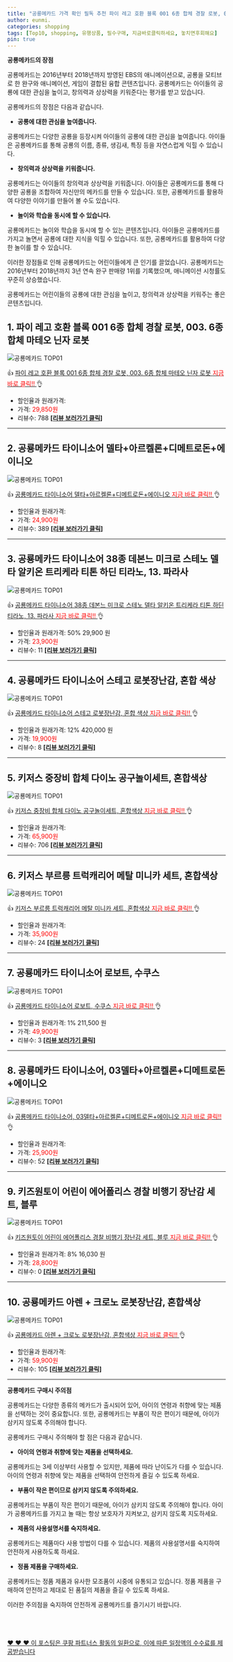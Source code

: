 ```yaml
---
title: "공룡메카드 가격 확인 필독 추천 파이 레고 호환 블록 001 6종 합체 경찰 로봇, 003. 6종 합체 마테오 닌자 로봇 비교 장점 구매가이드"
author: eunmi.
categories: shopping
tags: [Top10, shopping, 유행상품, 필수구매, 지금바로클릭하세요, 놓치면후회해요]
pin: true
---
```

**공룡메카드의 장점**

공룡메카드는 2016년부터 2018년까지 방영된 EBS의 애니메이션으로, 공룡을 모티브로 한 완구와 애니메이션, 게임이 결합된 융합 콘텐츠입니다. 공룡메카드는 아이들의 공룡에 대한 관심을 높이고, 창의력과 상상력을 키워준다는 평가를 받고 있습니다.

공룡메카드의 장점은 다음과 같습니다.

* **공룡에 대한 관심을 높여줍니다.**

공룡메카드는 다양한 공룡을 등장시켜 아이들의 공룡에 대한 관심을 높여줍니다. 아이들은 공룡메카드를 통해 공룡의 이름, 종류, 생김새, 특징 등을 자연스럽게 익힐 수 있습니다.

* **창의력과 상상력을 키워줍니다.**

공룡메카드는 아이들의 창의력과 상상력을 키워줍니다. 아이들은 공룡메카드를 통해 다양한 공룡을 조합하여 자신만의 메카드를 만들 수 있습니다. 또한, 공룡메카드를 활용하여 다양한 이야기를 만들어 볼 수도 있습니다.

* **놀이와 학습을 동시에 할 수 있습니다.**

공룡메카드는 놀이와 학습을 동시에 할 수 있는 콘텐츠입니다. 아이들은 공룡메카드를 가지고 놀면서 공룡에 대한 지식을 익힐 수 있습니다. 또한, 공룡메카드를 활용하여 다양한 놀이를 할 수 있습니다.

이러한 장점들로 인해 공룡메카드는 어린이들에게 큰 인기를 끌었습니다. 공룡메카드는 2016년부터 2018년까지 3년 연속 완구 판매량 1위를 기록했으며, 애니메이션 시청률도 꾸준히 상승했습니다.

공룡메카드는 어린이들의 공룡에 대한 관심을 높이고, 창의력과 상상력을 키워주는 좋은 콘텐츠입니다.

   

## 1. 파이 레고 호환 블록 001 6종 합체 경찰 로봇, 003. 6종 합체 마테오 닌자 로봇

![공룡메카드 TOP01](https://thumbnail10.coupangcdn.com/thumbnails/remote/230x230ex/image/vendor_inventory/e7fb/fa48419bf11176932feee045adec622f5c18fed010e4f6d6e5e078876b05.jpg)


👍 [파이 레고 호환 블록 001 6종 합체 경찰 로봇, 003. 6종 합체 마테오 닌자 로봇 <font color=red> 지금 바로 클릭!! </font> ](https://link.coupang.com/re/AFFSDP?lptag=AF3617701&subid=GithubCoopas&pageKey=2291900957&traceid=V0-153&itemId=3942780438&vendorItemId=82786841842) 👌 


- 할인율과 원래가격: 
- 가격: <span style='color:red'>29,850원</span>
- 리뷰수: 788  [**[리뷰 보러가기 클릭]**](https://link.coupang.com/re/AFFSDP?lptag=AF3617701&subid=GithubCoopas&pageKey=2291900957&traceid=V0-153&itemId=3942780438&vendorItemId=82786841842)

---


   

## 2. 공룡메카드 타이니소어 델타+아르켈론+디메트로돈+에이니오

![공룡메카드 TOP01](https://thumbnail7.coupangcdn.com/thumbnails/remote/230x230ex/image/vendor_inventory/fc5c/b6690a94a58da6f2d0d41c54b1330fa167c04d34c06dcc94be8ee78784e4.jpg)


👍 [공룡메카드 타이니소어 델타+아르켈론+디메트로돈+에이니오 <font color=red> 지금 바로 클릭!! </font> ](https://link.coupang.com/re/AFFSDP?lptag=AF3617701&subid=GithubCoopas&pageKey=7665368073&traceid=V0-153&itemId=20432823281&vendorItemId=87513788999) 👌 


- 할인율과 원래가격: 
- 가격: <span style='color:red'>24,900원</span>
- 리뷰수: 389  [**[리뷰 보러가기 클릭]**](https://link.coupang.com/re/AFFSDP?lptag=AF3617701&subid=GithubCoopas&pageKey=7665368073&traceid=V0-153&itemId=20432823281&vendorItemId=87513788999)

---


   

## 3. 공룡메카드 타이니소어 38종 데본느 미크로 스테노 델타 알키온 트리케라 티톤 하딘 티라노, 13. 파라사

![공룡메카드 TOP01](https://thumbnail8.coupangcdn.com/thumbnails/remote/230x230ex/image/vendor_inventory/198d/e41c715bac43e062af0b6df278eca5cab801e6d7482a041fb6cfec5212e5.png)


👍 [공룡메카드 타이니소어 38종 데본느 미크로 스테노 델타 알키온 트리케라 티톤 하딘 티라노, 13. 파라사 <font color=red> 지금 바로 클릭!! </font> ](https://link.coupang.com/re/AFFSDP?lptag=AF3617701&subid=GithubCoopas&pageKey=6853732857&traceid=V0-153&itemId=16337343138&vendorItemId=83529237877) 👌 


- 할인율과 원래가격: 50%  29,900   원
- 가격: <span style='color:red'>23,900원</span>
- 리뷰수: 11  [**[리뷰 보러가기 클릭]**](https://link.coupang.com/re/AFFSDP?lptag=AF3617701&subid=GithubCoopas&pageKey=6853732857&traceid=V0-153&itemId=16337343138&vendorItemId=83529237877)

---


   

## 4. 공룡메카드 타이니소어 스테고 로봇장난감, 혼합 색상

![공룡메카드 TOP01](https://thumbnail8.coupangcdn.com/thumbnails/remote/230x230ex/image/vendor_inventory/97b7/814698b034da760f9ab96251bd04d3ae06225c994f83af2a5342918274e5.jpg)


👍 [공룡메카드 타이니소어 스테고 로봇장난감, 혼합 색상 <font color=red> 지금 바로 클릭!! </font> ](https://link.coupang.com/re/AFFSDP?lptag=AF3617701&subid=GithubCoopas&pageKey=7674846504&traceid=V0-153&itemId=20483788341&vendorItemId=87562702096) 👌 


- 할인율과 원래가격: 12%  420,000   원
- 가격: <span style='color:red'>19,900원</span>
- 리뷰수: 8  [**[리뷰 보러가기 클릭]**](https://link.coupang.com/re/AFFSDP?lptag=AF3617701&subid=GithubCoopas&pageKey=7674846504&traceid=V0-153&itemId=20483788341&vendorItemId=87562702096)

---


   

## 5. 키저스 중장비 합체 다이노 공구놀이세트, 혼합색상

![공룡메카드 TOP01](https://thumbnail10.coupangcdn.com/thumbnails/remote/230x230ex/image/retail/images/1400173633283454-99a7cd8e-ff9e-44ec-9b4f-fb85446bfd47.jpg)


👍 [키저스 중장비 합체 다이노 공구놀이세트, 혼합색상 <font color=red> 지금 바로 클릭!! </font> ](https://link.coupang.com/re/AFFSDP?lptag=AF3617701&subid=GithubCoopas&pageKey=6275318367&traceid=V0-153&itemId=12855108556&vendorItemId=80120503611) 👌 


- 할인율과 원래가격: 
- 가격: <span style='color:red'>65,900원</span>
- 리뷰수: 706  [**[리뷰 보러가기 클릭]**](https://link.coupang.com/re/AFFSDP?lptag=AF3617701&subid=GithubCoopas&pageKey=6275318367&traceid=V0-153&itemId=12855108556&vendorItemId=80120503611)

---


   

## 6. 키저스 부르릉 트럭캐리어 메탈 미니카 세트, 혼합색상

![공룡메카드 TOP01](https://thumbnail10.coupangcdn.com/thumbnails/remote/230x230ex/image/retail/images/2022/09/29/12/6/dc02fb10-c225-4522-80f0-78f23796f75f.jpg)


👍 [키저스 부르릉 트럭캐리어 메탈 미니카 세트, 혼합색상 <font color=red> 지금 바로 클릭!! </font> ](https://link.coupang.com/re/AFFSDP?lptag=AF3617701&subid=GithubCoopas&pageKey=6809525627&traceid=V0-153&itemId=16104876109&vendorItemId=83302112970) 👌 


- 할인율과 원래가격: 
- 가격: <span style='color:red'>35,900원</span>
- 리뷰수: 24  [**[리뷰 보러가기 클릭]**](https://link.coupang.com/re/AFFSDP?lptag=AF3617701&subid=GithubCoopas&pageKey=6809525627&traceid=V0-153&itemId=16104876109&vendorItemId=83302112970)

---


   

## 7. 공룡메카드 타이니소어 로보트, 수쿠스

![공룡메카드 TOP01](https://thumbnail9.coupangcdn.com/thumbnails/remote/230x230ex/image/vendor_inventory/images/2018/02/06/13/7/69b47f03-f8cc-4151-abb3-14b00b433096.jpg)


👍 [공룡메카드 타이니소어 로보트, 수쿠스 <font color=red> 지금 바로 클릭!! </font> ](https://link.coupang.com/re/AFFSDP?lptag=AF3617701&subid=GithubCoopas&pageKey=6245450157&traceid=V0-153&itemId=12631252876&vendorItemId=3527592535) 👌 


- 할인율과 원래가격: 1%  211,500   원
- 가격: <span style='color:red'>49,900원</span>
- 리뷰수: 3  [**[리뷰 보러가기 클릭]**](https://link.coupang.com/re/AFFSDP?lptag=AF3617701&subid=GithubCoopas&pageKey=6245450157&traceid=V0-153&itemId=12631252876&vendorItemId=3527592535)

---


   

## 8. 공룡메카드 타이니소어, 03델타+아르켈론+디메트로돈+에이니오

![공룡메카드 TOP01](https://thumbnail8.coupangcdn.com/thumbnails/remote/230x230ex/image/vendor_inventory/89c5/3ea5ad3fd2a4baa79ce23fd99ae2c576ebb97290b0739e4c795810e5ea16.jpg)


👍 [공룡메카드 타이니소어, 03델타+아르켈론+디메트로돈+에이니오 <font color=red> 지금 바로 클릭!! </font> ](https://link.coupang.com/re/AFFSDP?lptag=AF3617701&subid=GithubCoopas&pageKey=6561269305&traceid=V0-153&itemId=14689198852&vendorItemId=70197235620) 👌 


- 할인율과 원래가격: 
- 가격: <span style='color:red'>25,900원</span>
- 리뷰수: 52  [**[리뷰 보러가기 클릭]**](https://link.coupang.com/re/AFFSDP?lptag=AF3617701&subid=GithubCoopas&pageKey=6561269305&traceid=V0-153&itemId=14689198852&vendorItemId=70197235620)

---


   

## 9. 키즈원토이 어린이 에어폴리스 경찰 비행기 장난감 세트, 블루

![공룡메카드 TOP01](https://thumbnail6.coupangcdn.com/thumbnails/remote/230x230ex/image/retail/images/2023/08/25/16/3/30d51bbd-a2a0-4f68-afd0-2e06bb632425.jpg)


👍 [키즈원토이 어린이 에어폴리스 경찰 비행기 장난감 세트, 블루 <font color=red> 지금 바로 클릭!! </font> ](https://link.coupang.com/re/AFFSDP?lptag=AF3617701&subid=GithubCoopas&pageKey=7554019122&traceid=V0-153&itemId=19886239439&vendorItemId=86986613615) 👌 


- 할인율과 원래가격: 8%  16,030   원
- 가격: <span style='color:red'>28,800원</span>
- 리뷰수: 0  [**[리뷰 보러가기 클릭]**](https://link.coupang.com/re/AFFSDP?lptag=AF3617701&subid=GithubCoopas&pageKey=7554019122&traceid=V0-153&itemId=19886239439&vendorItemId=86986613615)

---


   

## 10. 공룡메카드 아렌 + 크로노 로봇장난감, 혼합색상

![공룡메카드 TOP01](https://thumbnail9.coupangcdn.com/thumbnails/remote/230x230ex/image/vendor_inventory/images/2017/12/01/16/7/3673105e-9709-4e0b-aaff-c13f0055ef3c.jpg)


👍 [공룡메카드 아렌 + 크로노 로봇장난감, 혼합색상 <font color=red> 지금 바로 클릭!! </font> ](https://link.coupang.com/re/AFFSDP?lptag=AF3617701&subid=GithubCoopas&pageKey=52811066&traceid=V0-153&itemId=186135193&vendorItemId=3428191862) 👌 


- 할인율과 원래가격: 
- 가격: <span style='color:red'>59,900원</span>
- 리뷰수: 105  [**[리뷰 보러가기 클릭]**](https://link.coupang.com/re/AFFSDP?lptag=AF3617701&subid=GithubCoopas&pageKey=52811066&traceid=V0-153&itemId=186135193&vendorItemId=3428191862)

---
**공룡메카드 구매시 주의점**

공룡메카드는 다양한 종류의 메카드가 출시되어 있어, 아이의 연령과 취향에 맞는 제품을 선택하는 것이 중요합니다. 또한, 공룡메카드는 부품이 작은 편이기 때문에, 아이가 삼키지 않도록 주의해야 합니다.

공룡메카드 구매시 주의해야 할 점은 다음과 같습니다.

* **아이의 연령과 취향에 맞는 제품을 선택하세요.**

공룡메카드는 3세 이상부터 사용할 수 있지만, 제품에 따라 난이도가 다를 수 있습니다. 아이의 연령과 취향에 맞는 제품을 선택하여 안전하게 즐길 수 있도록 하세요.

* **부품이 작은 편이므로 삼키지 않도록 주의하세요.**

공룡메카드는 부품이 작은 편이기 때문에, 아이가 삼키지 않도록 주의해야 합니다. 아이가 공룡메카드를 가지고 놀 때는 항상 보호자가 지켜보고, 삼키지 않도록 지도하세요.

* **제품의 사용설명서를 숙지하세요.**

공룡메카드는 제품마다 사용 방법이 다를 수 있습니다. 제품의 사용설명서를 숙지하여 안전하게 사용하도록 하세요.

* **정품 제품을 구매하세요.**

공룡메카드는 정품 제품과 유사한 모조품이 시중에 유통되고 있습니다. 정품 제품을 구매하여 안전하고 제대로 된 품질의 제품을 즐길 수 있도록 하세요.

이러한 주의점을 숙지하여 안전하게 공룡메카드를 즐기시기 바랍니다.<br><br><br><br><br> [ ❤ ❤ ❤ 이 포스팅은 쿠팡 파트너스 활동의 일환으로, 이에 따른 일정액의 수수료를 제공받습니다](https://link.coupang.com/a/bcEFyh)